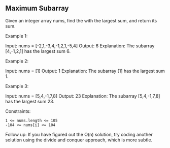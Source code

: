 ## Maximum Subarray

Given an integer array nums, find the with the largest sum, and return its sum.


Example 1:

Input: nums = [-2,1,-3,4,-1,2,1,-5,4]
Output: 6
Explanation: The subarray [4,-1,2,1] has the largest sum 6.

Example 2:

Input: nums = [1]
Output: 1
Explanation: The subarray [1] has the largest sum 1.

Example 3:

Input: nums = [5,4,-1,7,8]
Output: 23
Explanation: The subarray [5,4,-1,7,8] has the largest sum 23.



Constraints:

    1 <= nums.length <= 105
    -104 <= nums[i] <= 104



Follow up: If you have figured out the O(n) solution, try coding another solution using the divide and conquer approach, which is more subtle.
